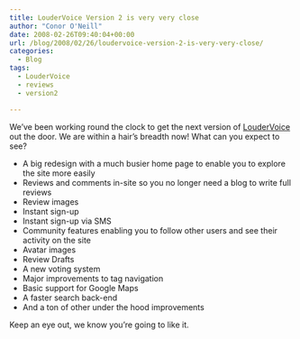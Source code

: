 ```yaml
---
title: LouderVoice Version 2 is very very close
author: "Conor O'Neill"
date: 2008-02-26T09:40:04+00:00
url: /blog/2008/02/26/loudervoice-version-2-is-very-very-close/
categories:
  - Blog
tags:
  - LouderVoice
  - reviews
  - version2

---
```

We&#8217;ve been working round the clock to get the next version of [LouderVoice][1] out the door. We are within a hair&#8217;s breadth now! What can you expect to see?

  * A big redesign with a much busier home page to enable you to explore the site more easily
  * Reviews and comments in-site so you no longer need a blog to write full reviews
  * Review images
  * Instant sign-up
  * Instant sign-up via SMS
  * Community features enabling you to follow other users and see their activity on the site
  * Avatar images
  * Review Drafts
  * A new voting system
  * Major improvements to tag navigation
  * Basic support for Google Maps
  * A faster search back-end
  * And a ton of other under the hood improvements

Keep an eye out, we know you&#8217;re going to like it.

 [1]: https://loudervoice.com/
